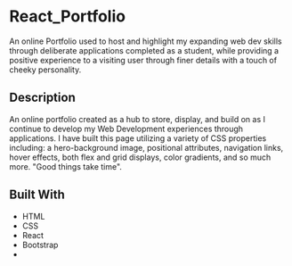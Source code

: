 # React_Portfolio
An online Portfolio used to host and highlight my expanding web dev skills through deliberate applications completed as a student, while providing a positive experience to a visiting user through finer details with a touch of cheeky personality. 

## Description
An online portfolio created as a hub to store, display, and build on as I continue to develop my Web Development experiences through applications. I have built this page utilizing a variety of CSS properties including: a hero-background image, positional attributes, navigation links, hover effects, both flex and grid displays, color gradients, and so much more. "Good things take time". 

## Built With
* HTML
* CSS
* React
* Bootstrap
* 